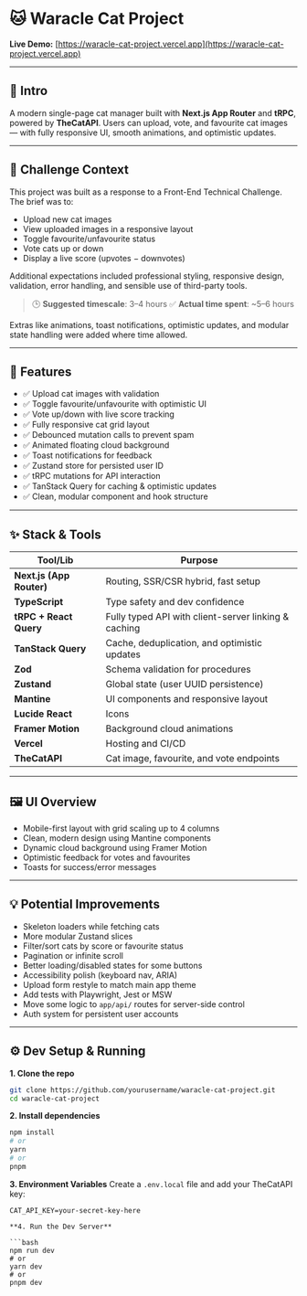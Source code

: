 # 🐱 Waracle Cat Project

**Live Demo:** [https://waracle-cat-project.vercel.app](https://waracle-cat-project.vercel.app)

---

## 📘 Intro

A modern single-page cat manager built with **Next.js App Router** and **tRPC**, powered by **TheCatAPI**. Users can upload, vote, and favourite cat images — with fully responsive UI, smooth animations, and optimistic updates.

---

## 🧪 Challenge Context

This project was built as a response to a Front-End Technical Challenge. The brief was to:

* Upload new cat images
* View uploaded images in a responsive layout
* Toggle favourite/unfavourite status
* Vote cats up or down
* Display a live score (upvotes − downvotes)

Additional expectations included professional styling, responsive design, validation, error handling, and sensible use of third-party tools.

> 🕒 **Suggested timescale**: 3–4 hours
> ✅ **Actual time spent**: \~5–6 hours

Extras like animations, toast notifications, optimistic updates, and modular state handling were added where time allowed.

---

## 🎯 Features

* ✅ Upload cat images with validation
* ✅ Toggle favourite/unfavourite with optimistic UI
* ✅ Vote up/down with live score tracking
* ✅ Fully responsive cat grid layout
* ✅ Debounced mutation calls to prevent spam
* ✅ Animated floating cloud background
* ✅ Toast notifications for feedback
* ✅ Zustand store for persisted user ID
* ✅ tRPC mutations for API interaction
* ✅ TanStack Query for caching & optimistic updates
* ✅ Clean, modular component and hook structure

---

## ✨ Stack & Tools

| Tool/Lib                 | Purpose                                              |
| ------------------------ | ---------------------------------------------------- |
| **Next.js (App Router)** | Routing, SSR/CSR hybrid, fast setup                  |
| **TypeScript**           | Type safety and dev confidence                       |
| **tRPC + React Query**   | Fully typed API with client-server linking & caching |
| **TanStack Query**       | Cache, deduplication, and optimistic updates         |
| **Zod**                  | Schema validation for procedures                     |
| **Zustand**              | Global state (user UUID persistence)                 |
| **Mantine**              | UI components and responsive layout                  |
| **Lucide React**         | Icons                                                |
| **Framer Motion**        | Background cloud animations                          |
| **Vercel**               | Hosting and CI/CD                                    |
| **TheCatAPI**            | Cat image, favourite, and vote endpoints             |

---

## 🖼 UI Overview

* Mobile-first layout with grid scaling up to 4 columns
* Clean, modern design using Mantine components
* Dynamic cloud background using Framer Motion
* Optimistic feedback for votes and favourites
* Toasts for success/error messages

---

## 💡 Potential Improvements

* Skeleton loaders while fetching cats
* More modular Zustand slices
* Filter/sort cats by score or favourite status
* Pagination or infinite scroll
* Better loading/disabled states for some buttons
* Accessibility polish (keyboard nav, ARIA)
* Upload form restyle to match main app theme
* Add tests with Playwright, Jest or MSW
* Move some logic to `app/api/` routes for server-side control
* Auth system for persistent user accounts

---

## ⚙️ Dev Setup & Running

**1. Clone the repo**

```bash
git clone https://github.com/yourusername/waracle-cat-project.git
cd waracle-cat-project
```

**2. Install dependencies**

```bash
npm install
# or
yarn
# or
pnpm
```

**3. Environment Variables**
Create a `.env.local` file and add your TheCatAPI key:

```env
CAT_API_KEY=your-secret-key-here

**4. Run the Dev Server**

```bash
npm run dev
# or
yarn dev
# or
pnpm dev
```

